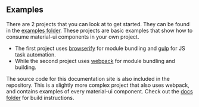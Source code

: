 ## Examples

There are 2 projects that you can look at to get started. They can be found
in the [examples folder](https://github.com/callemall/material-ui/tree/master/examples).
These projects are basic examples that show how to consume material-ui components in your own project.
- The first project uses [browserify](http://browserify.org/) for module bundling and
[gulp](http://gulpjs.com/) for JS task automation.
- While the second project uses [webpack](http://webpack.github.io) for module bundling and building.

The source code for this documentation site is also included in the repository.
This is a slightly more complex project that also uses webpack, and contains
examples of every material-ui component.
Check out the [docs folder](https://github.com/callemall/material-ui/tree/master/docs) for
build instructions.
